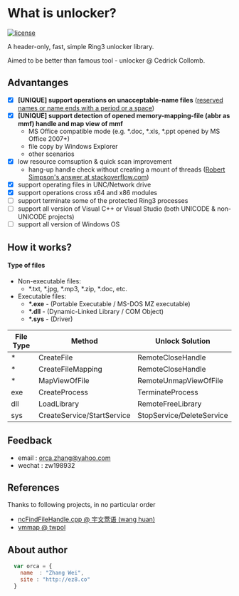 # What is unlocker?

[![license](https://img.shields.io/badge/license-MIT-brightgreen.svg?style=flat)](https://github.com/ez8-co/unlocker/blob/master/LICENSE)

A header-only, fast, simple Ring3 unlocker library. 

Aimed to be better than famous tool - unlocker @ Cedrick Collomb.

## Advantanges

- [x] **[UNIQUE] support operations on unacceptable-name files** ([reserved names or name ends with a period or a space](https://msdn.microsoft.com/en-us/aa365247(VS.85).aspx#naming_conventions))
- [x] **[UNIQUE] support detection of opened memory-mapping-file (abbr as mmf) handle and map view of mmf**
	* MS Office compatible mode (e.g. \*.doc, \*.xls, \*.ppt opened by MS Office 2007+)
	* file copy by Windows Explorer
	* other scenarios
- [x] low resource comsuption & quick scan improvement
    * hang-up handle check without creating a mount of threads ([Robert Simpson's answer at stackoverflow.com](http://stackoverflow.com/questions/16127948/hang-on-ntquerysysteminformation-in-winxpx32-but-works-fine-in-win7x64))
- [x] support operating files in UNC/Network drive
- [x] support operations cross x64 and x86 modules
- [ ] support terminate some of the protected Ring3 processes
- [ ] support all version of Visual C++ or Visual Studio (both UNICODE & non-UNICODE projects)
- [ ] support all version of Windows OS

## How it works?

#### Type of files
- Non-executable files:
    - \*.txt, \*.jpg, \*.mp3, \*.zip, \*.doc, etc.
- Executable files:
    - **\*.exe** - (Portable Executable / MS-DOS MZ executable)
    - **\*.dll** - (Dynamic-Linked Library / COM Object)
    - **\*.sys** - (Driver)

File Type |Method | Unlock Solution
---|---|---
\* | CreateFile | RemoteCloseHandle
\* | CreateFileMapping | RemoteCloseHandle
\* | MapViewOfFile | RemoteUnmapViewOfFile
exe | CreateProcess | TerminateProcess
dll | LoadLibrary | RemoteFreeLibrary
sys | CreateService/StartService | StopService/DeleteService

## Feedback

* email : [orca.zhang@yahoo.com](mailto:orca.zhang@yahoo.com)
* wechat : zw198932

## References
Thanks to following projects, in no particular order

* [ncFindFileHandle.cpp @ 宇文莺语 (wang huan)](https://code.csdn.net/snippets/713440/)
* [vmmap @ twpol](https://github.com/twpol/vmmap)

## About author

```javascript
  var orca = {
    name  : "Zhang Wei",
    site : "http://ez8.co"
  }
```